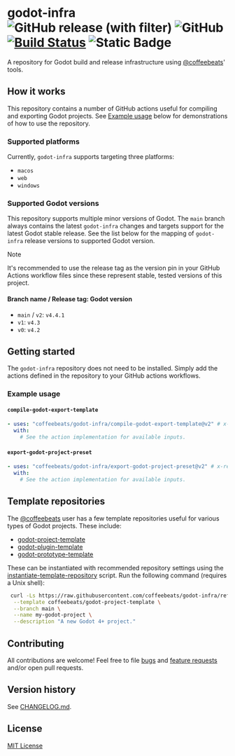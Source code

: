 # **godot-infra** ![GitHub release (with filter)](https://img.shields.io/github/v/release/coffeebeats/godot-infra) ![GitHub](https://img.shields.io/github/license/coffeebeats/godot-infra) [![Build Status](https://img.shields.io/github/actions/workflow/status/coffeebeats/godot-infra/publish-image-godot-infra.yaml?branch=main)](https://github.com/coffeebeats/godot-infra/actions?query=branch%3Amain+workflow%3Apublish-image-godot-infra) ![Static Badge](https://img.shields.io/badge/godot-v4.4.1-478cbf)

A repository for Godot build and release infrastructure using [@coffeebeats](https://github.com/coffeebeats?tab=repositories)' tools.

## **How it works**

This repository contains a number of GitHub actions useful for compiling and exporting Godot projects. See [Example usage](#example-usage) below for demonstrations of how to use the repository.

### Supported platforms

Currently, `godot-infra` supports targeting three platforms:

- `macos`
- `web`
- `windows`

### Supported Godot versions

This repository supports multiple minor versions of Godot. The `main` branch always contains the latest `godot-infra` changes and targets support for the latest Godot stable release. See the list below for the mapping of `godot-infra` release versions to supported Godot version.

> [!NOTE]
> It's recommended to use the release tag as the version pin in your GitHub Actions workflow files since these represent stable, tested versions of this project.

#### Branch name / Release tag: Godot version

- `main` / `v2`: `v4.4.1`
- `v1`: `v4.3`
- `v0`: `v4.2`

## **Getting started**

The `godot-infra` repository does not need to be installed. Simply add the actions defined in the repository to your GitHub actions workflows.

### **Example usage**

#### **`compile-godot-export-template`**

```yaml
- uses: "coffeebeats/godot-infra/compile-godot-export-template@v2" # x-release-please-major
  with:
    # See the action implementation for available inputs.
```

#### **`export-godot-project-preset`**

```yaml
- uses: "coffeebeats/godot-infra/export-godot-project-preset@v2" # x-release-please-major
  with:
    # See the action implementation for available inputs.
```

## **Template repositories**

The [@coffeebeats](https://github.com/coffeebeats) user has a few template repositories useful for various types of Godot projects. These include:

- [godot-project-template](https://github.com/coffeebeats/godot-project-template)
- [godot-plugin-template](https://github.com/coffeebeats/godot-plugin-template)
- [godot-prototype-template](https://github.com/coffeebeats/godot-prototype-template)

These can be instantiated with recommended repository settings using the [instantiate-template-repository](./scripts/instantiate-template-repository.sh) script. Run the following command (requires a Unix shell):

```sh
 curl -Ls https://raw.githubusercontent.com/coffeebeats/godot-infra/refs/heads/main/scripts/instantiate-template-repository.sh | sh -s -- \
  --template coffeebeats/godot-project-template \
  --branch main \
  --name my-godot-project \
  --description "A new Godot 4+ project."
```

## **Contributing**

All contributions are welcome! Feel free to file [bugs](https://github.com/coffeebeats/godot-infra/issues/new?assignees=&labels=bug&projects=&template=bug-report.md&title=) and [feature requests](https://github.com/coffeebeats/godot-infra/issues/new?assignees=&labels=enhancement&projects=&template=feature-request.md&title=) and/or open pull requests.

## **Version history**

See [CHANGELOG.md](https://github.com/coffeebeats/godot-infra/blob/main/CHANGELOG.md).

## **License**

[MIT License](https://github.com/coffeebeats/godot-infra/blob/main/LICENSE)
